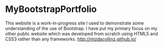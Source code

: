 # MyBootstrapPortfolio
This website is a work-in-progress site I used to demonstrate some understanding of the use of Bootstrap.
I have put my primary focus on my other public website which was developed from scratch using HTML5 and CSS3 rather than any frameworks.
http://mizdacollinz.github.io/
